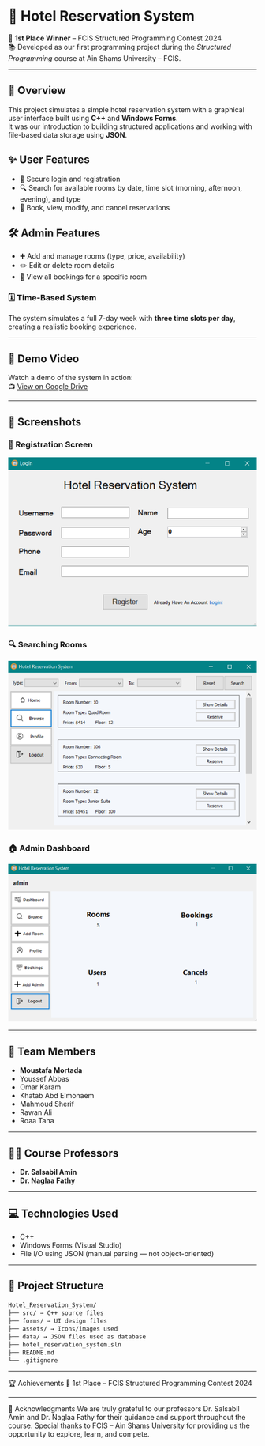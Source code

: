 # 🏨 Hotel Reservation System

🎉 **1st Place Winner** – FCIS Structured Programming Contest 2024  
📚 Developed as our first programming project during the _Structured Programming_ course at Ain Shams University – FCIS.

---

## 📌 Overview

This project simulates a simple hotel reservation system with a graphical user interface built using **C++** and **Windows Forms**.  
It was our introduction to building structured applications and working with file-based data storage using **JSON**.

## ✨ User Features

- 🔐 Secure login and registration
- 🔍 Search for available rooms by date, time slot (morning, afternoon, evening), and type
- 📅 Book, view, modify, and cancel reservations

## 🛠️ Admin Features

- ➕ Add and manage rooms (type, price, availability)
- ✏️ Edit or delete room details
- 👀 View all bookings for a specific room

### 🗓️ Time-Based System

The system simulates a full 7-day week with **three time slots per day**, creating a realistic booking experience.

---

## 🎥 Demo Video

Watch a demo of the system in action:  
📺 [View on Google Drive](https://drive.google.com/file/d/178AHetqJut5wO6uDWOXDld3mmrzp3-92/view?usp=drive_link)

---

## 📸 Screenshots

### 🔐 Registration Screen
![Registration Screen](screenshots/registration.png)

### 🔍 Searching Rooms
![Search Screen](screenshots/booking_search.png)

### 🏠 Admin Dashboard
![Admin Dashboard](screenshots/admin_dashboard.png)

---

## 👥 Team Members

- **Moustafa Mortada**
- Youssef Abbas
- Omar Karam
- Khatab Abd Elmonaem
- Mahmoud Sherif
- Rawan Ali
- Roaa Taha

---

## 👨‍🏫 Course Professors

- **Dr. Salsabil Amin**
- **Dr. Naglaa Fathy**

---

## 💻 Technologies Used

- C++
- Windows Forms (Visual Studio)
- File I/O using JSON (manual parsing — not object-oriented)

---

## 🔧 Project Structure

```
Hotel_Reservation_System/
├── src/ → C++ source files
├── forms/ → UI design files
├── assets/ → Icons/images used
├── data/ → JSON files used as database
├── hotel_reservation_system.sln
├── README.md
└── .gitignore
```

---

🏆 Achievements
🥇 1st Place – FCIS Structured Programming Contest 2024

---

🙌 Acknowledgments
We are truly grateful to our professors Dr. Salsabil Amin and Dr. Naglaa Fathy for their guidance and support throughout the course.
Special thanks to FCIS – Ain Shams University for providing us the opportunity to explore, learn, and compete.
